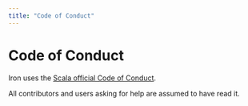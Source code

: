 ```yaml
---
title: "Code of Conduct"
---
```


# Code of Conduct

Iron uses the [Scala official Code of Conduct](https://scala-lang.org/conduct/).

All contributors and users asking for help are assumed to have read it.